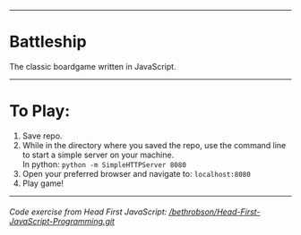 ___
# Battleship
The classic boardgame written in JavaScript.  
___

# To Play:
1. Save repo.
2. While in the directory where you saved the repo, use the command line to start a simple server on your machine.  
In python:
   ```python -m SimpleHTTPServer 8080```
3. Open your preferred browser and navigate to: `localhost:8080`
4. Play game!

____
###### Code exercise from Head First JavaScript: [/bethrobson/Head-First-JavaScript-Programming.git](https://github.com/bethrobson/Head-First-JavaScript-Programming.git)
